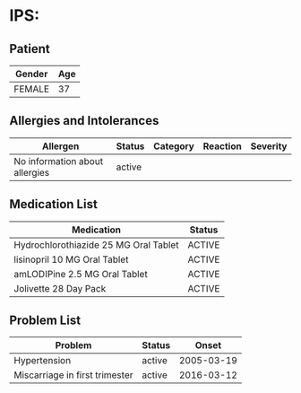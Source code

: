 # IPS:

## Patient

|Gender|Age|
|---|---|
|FEMALE|37|

## Allergies and Intolerances

|Allergen|Status|Category|Reaction|Severity|
|---|---|---|---|---|
|No information about allergies|active||||

## Medication List

|Medication|Status|
|---|---|
|Hydrochlorothiazide 25 MG Oral Tablet|ACTIVE|
|lisinopril 10 MG Oral Tablet|ACTIVE|
|amLODIPine 2.5 MG Oral Tablet|ACTIVE|
|Jolivette 28 Day Pack|ACTIVE|

## Problem List

|Problem|Status|Onset|
|---|---|---|
|Hypertension|active|2005-03-19|
|Miscarriage in first trimester|active|2016-03-12|
